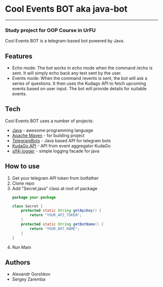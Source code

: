# Cool Events BOT aka java-bot
---
### Study project for OOP Course in UrFU

Cool Events BOT is a telegram-based bot powered by Java.

## Features

- Echo mode: The bot works in echo mode when the command /echo is sent. It will simply echo back any text sent by the user.
- Events mode: When the command /events is sent, the bot will ask a series of questions. It then uses the Kudago API to fetch upcoming events based on user input. The bot will provide details for suitable events.

## Tech

Cool Events BOT uses a number of projects:

- [Java](https://www.oracle.com/java/) - awesome programming language
- [Apache Maven](https://maven.apache.org/) - for building project
- [TelegramBots](https://github.com/rubenlagus/TelegramBots) - Java based API for telegram bots
- [KudaGo API](https://docs.kudago.com/api/) - API from event aggregator KudaGo
- [slf4j logger](https://slf4j.org/) - simple logging facade for java

## How to use

1. Get your telegram API token from botfather
2. Clone repo 
3. Add "Secret.java" class at root of package 
    ```Java
    package your.package
    
    class Secret {
        protected static String getApiKey() {
            return "YOUR_API_TOKEN";
        }
        protected static String getBotName() {
            return "YOUR_BOT_NAME";
        }
    }
    ```
4. Run Main

## Authors
- Alexandr Gorshkov
- Sergey Zaremba
